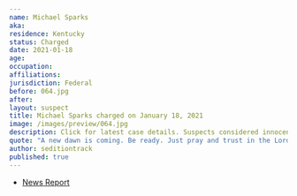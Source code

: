 ```yaml
---
name: Michael Sparks
aka:
residence: Kentucky
status: Charged
date: 2021-01-18
age:
occupation:
affiliations:
jurisdiction: Federal
before: 064.jpg
after:
layout: suspect
title: Michael Sparks charged on January 18, 2021
image: /images/preview/064.jpg
description: Click for latest case details. Suspects considered innocent until proven guilty.
quote: "A new dawn is coming. Be ready. Just pray and trust in the Lord."
author: seditiontrack
published: true
---
```


- [News Report](https://www.whas11.com/article/news/kentucky/elizabethtown-kentucky-capitol-riot-charges/417-5c05ad24-1375-4a90-a628-20196a598e61)
